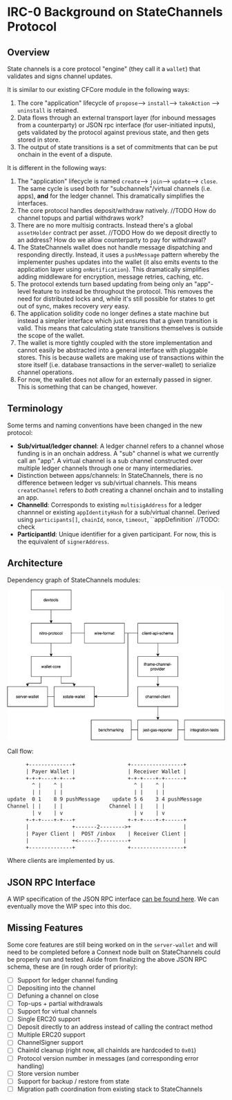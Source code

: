 # IRC-0 Background on StateChannels Protocol

## Overview

State channels is a core protocol "engine" (they call it a `wallet`) that validates and signs channel updates.

It is similar to our existing CFCore module in the following ways:

1. The core "application" lifecycle of `propose`--> `install`--> `takeAction` --> `uninstall` is retained.
2. Data flows through an external transport layer (for inbound messages from a counterparty) or JSON rpc interface (for user-initiated inputs), gets validated by the protocol against previous state, and then gets stored in store.
3. The output of state transitions is a set of commitments that can be put onchain in the event of a dispute.

It is different in the following ways:

1. The "application" lifecycle is named `create`--> `join`--> `update`--> `close`. The same cycle is used both for "subchannels"/virtual channels (i.e. apps), **and** for the ledger channel. This dramatically simplifies the interfaces.
2. The core protocol handles deposit/withdraw natively. //TODO How do channel topups and partial withdraws work?
3. There are no more multisig contracts. Instead there's a global `assetHolder` contract per asset. //TODO How do we deposit directly to an address? How do we allow counterparty to pay for withdrawal?
4. The StateChannels wallet does not handle message dispatching and responding directly. Instead, it uses a `pushMessage` pattern whereby the implementer pushes updates into the wallet (it also emits events to the application layer using `onNotification`). This dramatically simplifies adding middleware for encryption, message retries, caching, etc.
5. The protocol extends turn based updating from being only an "app"-level feature to instead be throughout the protocol. This removes the need for distributed locks and, while it's still possible for states to get out of sync, makes recovery *very* easy.
6. The application solidity code no longer defines a state machine but instead a simpler interface which just ensures that a given transition is valid. This means that calculating state transitions themselves is outside the scope of the wallet.
7. The wallet is more tightly coupled with the store implementation and cannot easily be abstracted into a general interface with pluggable stores. This is because wallets are making use of transactions within the store itself (i.e. database transactions in the server-wallet) to serialize channel operations.
8. For now, the wallet does not allow for an externally passed in signer. This is something that can be changed, however.

## Terminology

Some terms and naming conventions have been changed in the new protocol:

- **Sub/virtual/ledger channel**: A ledger channel refers to a channel whose funding is in an onchain address. A "sub" channel is what we currently call an "app". A virtual channel is a sub channel constructed over multiple ledger channels through one or many intermediaries.
- Distinction between apps/channels: In StateChannels, there is no difference between ledger vs sub/virtual channels. This means `createChannel` refers to _both_ creating a channel onchain and to installing an app.
- **ChannelId**: Corresponds to existing `multisigAddress` for a ledger channnel or existing `appIdentityHash` for a sub/virtual channel. Derived using `participants[]`, `chainId`, `nonce`, `timeout`, ``appDefinition` //TODO: check
- **ParticipantId**: Unique identifier for a given participant. For now, this is the equivalent of `signerAddress`.

## Architecture

Dependency graph of StateChannels modules:

![alt text](https://github.com/connext/IRCs/blob/master/assets/IRC-0-SC-dependency.png?raw=true)

Call flow:
```
      +--------------+                 +-----------------+
      | Payer Wallet |                 | Receiver Wallet |
      +-+-+----+-+---+                 +-+-+----+-+------+
        ^ |    ^ |                       ^ |    ^ |
        | |    | |                       | |    | |
update  0 1    8 9 pushMessage    update 5 6    3 4 pushMessage
Channel | |    | |               Channel | |    | |
        | v    | v                       | v    | v
      +-+-+----+-+---+                 +-+-+----+-+------+
      |              +-------2-------->+                 |
      | Payer Client |  POST /inbox    | Receiver Client |
      |              +<------7---------+                 |
      +--------------+                 +-----------------+
```
Where clients are implemented by us.

## JSON RPC Interface

A WIP specification of the JSON RPC interface [can be found here](https://github.com/connext/statechannels/blob/client-api-docs/packages/docs-website/docs/protocol-docs/client-specification/json-rpc-api.md). We can eventually move the WIP spec into this doc.

## Missing Features
Some core features are still being worked on in the `server-wallet` and will need to be completed before a Connext node built on StateChannels could be properly run and tested. Aside from finalizing the above JSON RPC schema, these are (in rough order of priority):
- [ ] Support for ledger channel funding
- [ ] Depositing into the channel
- [ ] Defuning a channel on close
- [ ] Top-ups + partial withdrawals
- [ ] Support for virtual channels
- [ ] Single ERC20 support
- [ ] Deposit directly to an address instead of calling the contract method
- [ ] Multiple ERC20 support
- [ ] ChannelSigner support
- [ ] ChainId cleanup (right now, all chainIds are hardcoded to `0x01`)
- [ ] Protocol version number in messages (and corresponding error handling)
- [ ] Store version number
- [ ] Support for backup / restore from state
- [ ] Migration path coordination from existing stack to StateChannels

